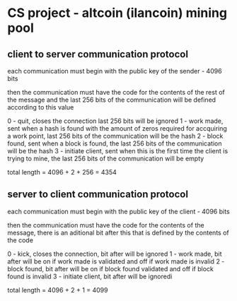 # CS project - altcoin (ilancoin) mining pool

## client to server communication protocol

each communication must begin with the public key of the sender - 4096 bits

then the communication must have the code for the contents of the rest of the message and the last 256 bits of the communication will be defined according to this value

0 - quit, closes the connection last 256 bits will be ignored
1 - work made, sent when a hash is found with the amount of zeros required for accquiring a work point, last 256 bits of the communication will be the hash
2 - block found, sent when a block is found, the last 256 bits of the communication will be the hash
3 - initiate client, sent when this is the first time the client is trying to mine, the last 256 bits of the communication will be empty

total length = 4096 + 2 + 256 = 4354

## server to client communication protocol

each communication must begin with the public key of the client - 4096 bits

then the communication must have the code for the contents of the message, there is an aditional bit after this that is defined by the contents of the code

0 - kick, closes the connection, bit after will be ignored
1 - work made, bit after will be on if work made is validated and off if work made is invalid
2 - block found, bit after will be on if block found validated and off if block found is invalid
3 - initiate client, bit after will be ignoredi

total length = 4096 + 2 + 1 = 4099 